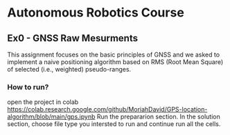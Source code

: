 # Autonomous Robotics Course
## Ex0 - GNSS Raw Mesurments
This assignment focuses on the basic principles of GNSS and we asked to implement a naive positioning algorithm based on RMS (Root Mean Square) of selected (i.e., weighted) pseudo-ranges.


### How to run?
open the project in colab  https://colab.research.google.com/github/MoriahDavid/GPS-location-algorithm/blob/main/gps.ipynb
Run the prepararion section.
In the solution section, choose file type you intersted to run and continue run all the cells.

